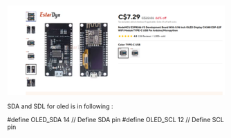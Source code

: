 ![picture ](NodeMCU.png)

SDA and SDL for oled is in following :

 #define OLED_SDA 14     // Define SDA pin
 #define OLED_SCL 12    // Define SCL pin
